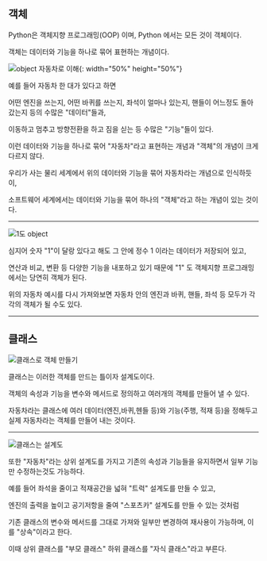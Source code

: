 ## 객체

Python은 객체지향 프로그래밍(OOP) 이며, Python 에서는 모든 것이 객체이다.

객체는 데이터와 기능을 하나로 묶어 표현하는 개념이다.


![object 자동차로 이해](https://github.com/kngslbm/study/assets/148850117/a4ad89f9-1b98-42ee-92c6-cdddc8095420){: width="50%" height="50%"}


예를 들어 자동차 한 대가 있다고 하면

어떤 엔진을 쓰는지, 어떤 바퀴를 쓰는지, 좌석이 얼마나 있는지, 핸들이 어느정도 돌아갔는지 등의 수많은 "데이터"들과,

이동하고 멈추고 방향전환을 하고 짐을 싣는 등 수많은 "기능"들이 있다. 

이런 데이터와 기능을 하나로 묶어 "자동차"라고 표현하는 개념과 "객체"의 개념이 크게 다르지 않다. 


우리가 사는 물리 세계에서 위의 데이터와 기능을 묶어 자동차라는 개념으로 인식하듯이,


소프트웨어 세계에서는 데이터와 기능을 묶어 하나의 "객체"라고 하는 개념이 있는 것이다. 



---

![1도 object](https://github.com/kngslbm/study/assets/148850117/2897cd88-6ead-42f3-b399-20299a7bd681)


심지어 숫자 "1"이 달랑 있다고 해도 그 안에 정수 1 이라는 데이터가 저장되어 있고,

연산과 비교, 변환 등 다양한 기능을 내포하고 있기 때문에 "1" 도 객체지향 프로그래밍에서는 당연히 객체가 된다.

위의 자동차 예시를 다시 가져와보면 자동차 안의 엔진과 바퀴, 핸들, 좌석 등 모두가 각각의 객체가 될 수도 있다.


---

## 클래스

![클래스로 객체 만들기](https://github.com/kngslbm/study/assets/148850117/8e3e2fd5-f8c6-4721-ae67-a0d8c0d107da)

클래스는 이러한 객체를 만드는 틀이자 설계도이다.

객체의 속성과 기능을 변수와 메서드로 정의하고 여러개의 객체를 만들어 낼 수 있다.

자동차라는 클래스에 여러 데이터(엔진,바퀴,헨들 등)와 기능(주행, 적재 등)을 정해두고 실제 자동차라는 객체를 만들어 내는 것이다.


---

![클래스는 설계도](https://github.com/kngslbm/study/assets/148850117/9b6f2c48-01b0-455a-bd69-c5ca475fe4d9)



또한 "자동차"라는 상위 설계도를 가지고 기존의 속성과 기능들을 유지하면서 일부 기능만 수정하는것도 가능하다.



예를 들어 좌석을 줄이고 적재공간을 넓혀 "트럭" 설계도를 만들 수 있고,



엔진의 출력을 높이고 공기저항을 줄여 "스포츠카" 설계도를 만들 수 있는 것처럼



기존 클래스의 변수와 메서드를 그대로 가져와 일부만 변경하여 재사용이 가능하며, 이를 "상속"이라고 한다.



이때 상위 클래스를 "부모 클래스" 하위 클래스를 "자식 클래스"라고 부른다.









